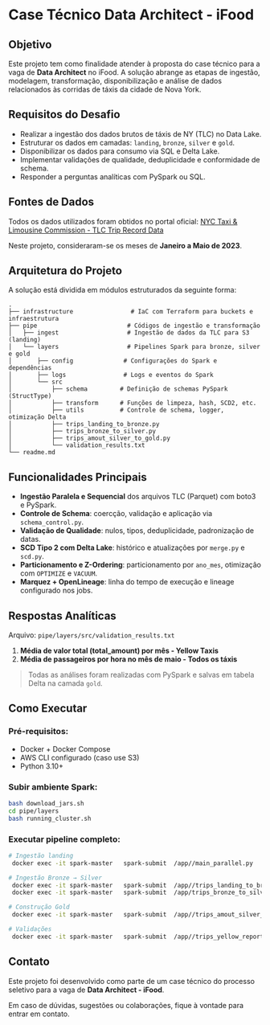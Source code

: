 # Case Técnico Data Architect - iFood

## Objetivo

Este projeto tem como finalidade atender à proposta do case técnico para a vaga de **Data Architect** no iFood. A solução abrange as etapas de ingestão, modelagem, transformação, disponibilização e análise de dados relacionados às corridas de táxis da cidade de Nova York.

## Requisitos do Desafio

- Realizar a ingestão dos dados brutos de táxis de NY (TLC) no Data Lake.
- Estruturar os dados em camadas: `landing`, `bronze`, `silver` e `gold`.
- Disponibilizar os dados para consumo via SQL e Delta Lake.
- Implementar validações de qualidade, deduplicidade e conformidade de schema.
- Responder a perguntas analíticas com PySpark ou SQL.

## Fontes de Dados

Todos os dados utilizados foram obtidos no portal oficial:
[NYC Taxi & Limousine Commission - TLC Trip Record Data](https://www.nyc.gov/site/tlc/about/tlc-trip-record-data.page)

Neste projeto, consideraram-se os meses de **Janeiro a Maio de 2023**.

## Arquitetura do Projeto

A solução está dividida em módulos estruturados da seguinte forma:

```
.
├── infrastructure                # IaC com Terraform para buckets e infraestrutura
├── pipe                         # Códigos de ingestão e transformação
│   ├── ingest                   # Ingestão de dados da TLC para S3 (landing)
│   └── layers                   # Pipelines Spark para bronze, silver e gold
│       ├── config              # Configurações do Spark e dependências
│       ├── logs                # Logs e eventos do Spark
│       └── src
│           ├── schema         # Definição de schemas PySpark (StructType)
│           ├── transform      # Funções de limpeza, hash, SCD2, etc.
│           ├── utils          # Controle de schema, logger, otimização Delta
│           ├── trips_landing_to_bronze.py
│           ├── trips_bronze_to_silver.py
│           ├── trips_amout_silver_to_gold.py
│           └── validation_results.txt
└── readme.md
```

## Funcionalidades Principais

- **Ingestão Paralela e Sequencial** dos arquivos TLC (Parquet) com boto3 e PySpark.
- **Controle de Schema**: coercção, validação e aplicação via `schema_control.py`.
- **Validação de Qualidade**: nulos, tipos, deduplicidade, padronização de datas.
- **SCD Tipo 2 com Delta Lake**: histórico e atualizações por `merge.py` e `scd.py`.
- **Particionamento e Z-Ordering**: particionamento por `ano_mes`, otimização com `OPTIMIZE` e `VACUUM`.
- **Marquez + OpenLineage**: linha do tempo de execução e lineage configurado nos jobs.

## Respostas Analíticas

Arquivo: `pipe/layers/src/validation_results.txt`

1. **Média de valor total (total_amount) por mês - Yellow Taxis**
2. **Média de passageiros por hora no mês de maio - Todos os táxis**

> Todas as análises foram realizadas com PySpark e salvas em tabela Delta na camada `gold`.

## Como Executar

### Pré-requisitos:
- Docker + Docker Compose
- AWS CLI configurado (caso use S3)
- Python 3.10+

### Subir ambiente Spark:

```bash
bash download_jars.sh
cd pipe/layers
bash running_cluster.sh
```

### Executar pipeline completo:

```bash
# Ingestão landing
 docker exec -it spark-master   spark-submit  /app//main_parallel.py

# Ingestão Bronze → Silver
 docker exec -it spark-master   spark-submit  /app//trips_landing_to_bronze.py
 docker exec -it spark-master   spark-submit  /app/trips_bronze_to_silver.py

# Construção Gold
 docker exec -it spark-master   spark-submit  /app//trips_amout_silver_to_gold.py

# Validações
 docker exec -it spark-master   spark-submit  /app//trips_yellow_report.py
```

## Contato

Este projeto foi desenvolvido como parte de um case técnico do processo seletivo para a vaga de **Data Architect - iFood**.

Em caso de dúvidas, sugestões ou colaborações, fique à vontade para entrar em contato.
